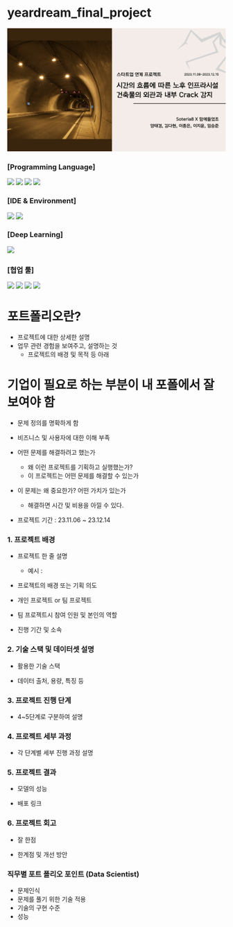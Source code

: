 # yeardream_final_project



<p>
<img src="images/Cover.png">
</p>


### [Programming Language] <br>
<img src="https://img.shields.io/badge/numpy-013243?style=for-the-badge&logo=numpy&logoColor=white">
<img src="https://img.shields.io/badge/pandas-150458?style=for-the-badge&logo=pandas&logoColor=white">
<img src="https://img.shields.io/badge/opencv-5C3EE8?style=for-the-badge&logo=opencv&logoColor=white">
<img src="https://img.shields.io/badge/Python-3776AB?style=for-the-badge&logo=python&logoColor=white"> <br>

### [IDE & Environment]
<img src="https://img.shields.io/badge/visual studio code-007ACC?style=for-the-badge&logo=visualstudiocode&logoColor=white">
<img src="https://img.shields.io/badge/anaconda-44A833?style=for-the-badge&logo=anaconda&logoColor=white">

### [Deep Learning]
<img src="https://img.shields.io/badge/Pytorch-EE4C2C?style=for-the-badge&logo=pytorch&logoColor=white">

### [협업 툴]

<img src="https://img.shields.io/badge/github-181717?style=for-the-badge&logo=github&logoColor=white">
<img src="https://img.shields.io/badge/Slack-4A154B?style=for-the-badge&logo=slack&logoColor=white">
<img src="https://img.shields.io/badge/notion-000000?style=for-the-badge&logo=notion&logoColor=white">
<img src="https://img.shields.io/badge/discord-5865F2?style=for-the-badge&logo=discord&logoColor=white">








# 포트폴리오란?
- 프로젝트에 대한 상세한 설명
- 업무 관련 경험을 보여주고, 설명하는 것
    - 프로젝트의 배경 및 목적 등 아래 



# 기업이 필요로 하는 부분이 내 포폴에서 잘 보여야 함 
- 문제 정의를 명확하게 함
- 비즈니스 및 사용자에 대한 이해 부족
- 어떤 문제를 해결하려고 했는가
    - 왜 이런 프로젝트를 기획하고 실행했는가?
    - 이 프로젝트는 어떤 문제를 해결할 수 있는가
- 이 문제는 왜 중요한가? 어떤 가치가 있는가
    - 해결하면 시간 및 비용을 아낄 수 있다.


- 프로젝트 기간 : 23.11.06 ~ 23.12.14

### 1. 프로젝트 배경
- 프로젝트 한 줄 설명
    - 예시 : 
- 프로젝트의 배경 또는 기획 의도

- 개인 프로젝트 or 팀 프로젝트

- 팀 프로젝트시 참여 인원 및 본인의 역할 

- 진행 기간 및 소속


### 2. 기술 스택 및 데이터셋 설명

- 활용한 기술 스택

- 데이터 출처, 용량, 특징 등

### 3. 프로젝트 진행 단계

- 4~5단계로 구분하여 설명


### 4. 프로젝트 세부 과정

- 각 단계별 세부 진행 과정 설명

### 5. 프로젝트 결과

- 모델의 성능

- 배포 링크

### 6. 프로젝트 회고

- 잘 한점

- 한계점 및 개선 방안

### 직무별 포트 폴리오 포인트 (Data Scientist)
- 문제인식
- 문제를 풀기 위한 기술 적용
- 기술의 구현 수준
- 성능

